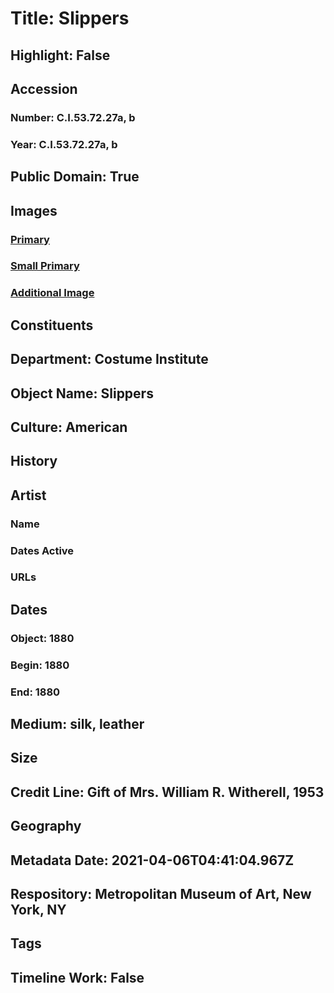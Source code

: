 # Title: Slippers
## Highlight: False
## Accession
### Number: C.I.53.72.27a, b
### Year: C.I.53.72.27a, b
## Public Domain: True
## Images
### [Primary](https://images.metmuseum.org/CRDImages/ci/original/CI53.72.27ab_F.jpg)
### [Small Primary](https://images.metmuseum.org/CRDImages/ci/web-large/CI53.72.27ab_F.jpg)
### [Additional Image](https://images.metmuseum.org/CRDImages/ci/original/CI53.72.27ab_B.jpg)
## Constituents
## Department: Costume Institute
## Object Name: Slippers
## Culture: American
## History
## Artist
### Name
### Dates Active
### URLs
## Dates
### Object: 1880
### Begin: 1880
### End: 1880
## Medium: silk, leather
## Size
## Credit Line: Gift of Mrs. William R. Witherell, 1953
## Geography
## Metadata Date: 2021-04-06T04:41:04.967Z
## Respository: Metropolitan Museum of Art, New York, NY
## Tags
## Timeline Work: False